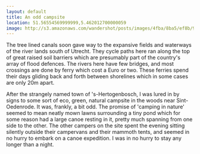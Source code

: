 ```yaml
---
layout: default
title: An odd campsite
location: 51.56554569999999,5.462012700000059
image: http://s3.amazonaws.com/wandershot/posts/images/4fba/8ba5/ef8b/9700/0300/0098/original/2012-05-17-riverlands.jpg?1337625509
---
```

The tree lined canals soon gave way to the expansive fields and waterways of the river lands south of Utrecht. They cycle paths here ran along the top of great raised soil barriers which are presumably part of the country's array of flood defences. The rivers here have few bridges, and most crossings are done by ferry which cost a Euro or two. These ferries spend their days gliding back and forth between shorelines which in some cases are only 20m apart.

After the strangely named town of 's-Hertogenbosch, I was lured in by signs to some sort of eco, green, natural campsite in the woods near Sint-Oedenrode. It was, frankly, a bit odd. The promise of 'camping in nature' seemed to mean neatly mown lawns surrounding a tiny pond which for some reason had a large canoe resting in it, pretty much spanning from one side to the other. The other campers on the site spent the evening sitting silently outside their campervans and their mammoth tents, and seemed in no hurry to embark on a canoe expedition. I was in no hurry to stay any longer than  a night.